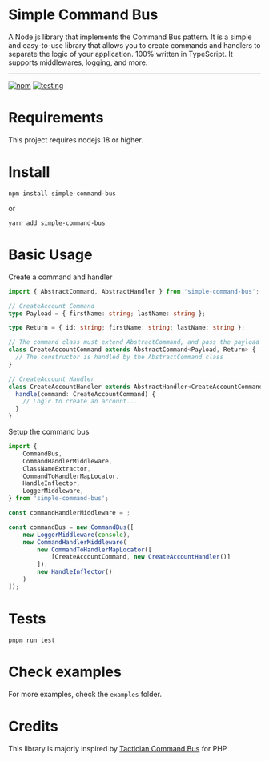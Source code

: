 # Simple Command Bus

A Node.js library that implements the Command Bus pattern. It is a simple and easy-to-use library that allows you to create commands and handlers to separate the logic of your application. 100% written in TypeScript. It supports middlewares, logging, and more.

<hr />

[![npm](https://badge.fury.io/js/simple-command-bus.svg)](https://badge.fury.io/js/simple-command-bus)
[![testing](https://github.com/erickjth/simple-command-bus/actions/workflows/ci.yml/badge.svg)](https://github.com/erickjth/simple-command-bus/actions)

# Requirements

This project requires nodejs 18 or higher.

# Install

`npm install simple-command-bus`

or

`yarn add simple-command-bus`

# Basic Usage

Create a command and handler

```ts
import { AbstractCommand, AbstractHandler } from 'simple-command-bus';

// CreateAccount Command
type Payload = { firstName: string; lastName: string };

type Return = { id: string; firstName: string; lastName: string };

// The command class must extend AbstractCommand, and pass the payload type and the return type
class CreateAccountCommand extends AbstractCommand<Payload, Return> {
  // The constructor is handled by the AbstractCommand class
}

// CreateAccount Handler
class CreateAccountHandler extends AbstractHandler<CreateAccountCommand> {
  handle(command: CreateAccountCommand) {
    // Logic to create an account...
  }
}
```

Setup the command bus

```ts
import {
	CommandBus,
	CommandHandlerMiddleware,
	ClassNameExtractor,
	CommandToHandlerMapLocator,
	HandleInflector,
	LoggerMiddleware,
} from 'simple-command-bus';

const commandHandlerMiddleware = ;

const commandBus = new CommandBus([
	new LoggerMiddleware(console),
	new CommandHandlerMiddleware(
		new CommandToHandlerMapLocator([
			[CreateAccountCommand, new CreateAccountHandler()]
		]),
		new HandleInflector()
	)
]);
```

# Tests

`pnpm run test`

# Check examples

For more examples, check the `examples` folder.

# Credits

This library is majorly inspired by [Tactician Command Bus](https://tactician.thephpleague.com/) for PHP
